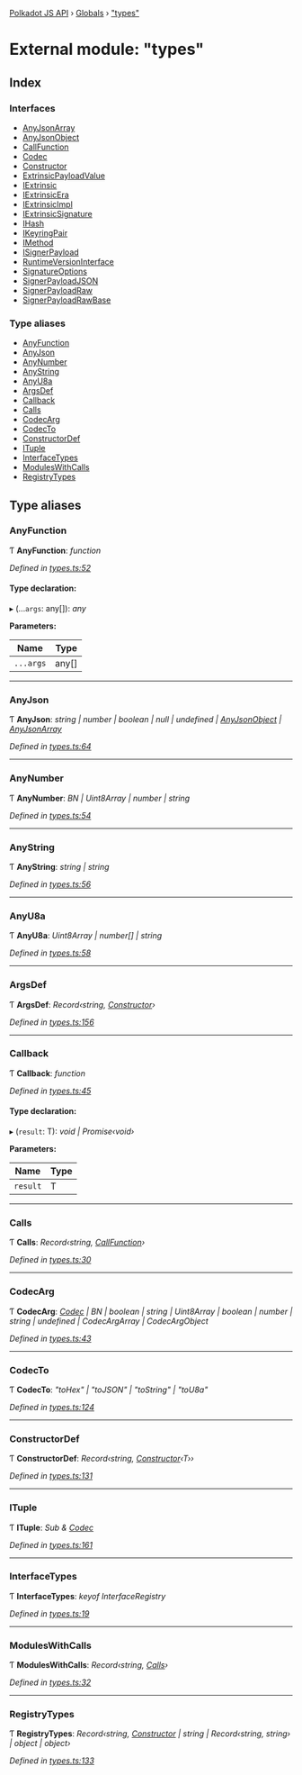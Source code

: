 [Polkadot JS API](../README.md) › [Globals](../globals.md) › ["types"](_types_.md)

# External module: "types"

## Index

### Interfaces

* [AnyJsonArray](../interfaces/_types_.anyjsonarray.md)
* [AnyJsonObject](../interfaces/_types_.anyjsonobject.md)
* [CallFunction](../interfaces/_types_.callfunction.md)
* [Codec](../interfaces/_types_.codec.md)
* [Constructor](../interfaces/_types_.constructor.md)
* [ExtrinsicPayloadValue](../interfaces/_types_.extrinsicpayloadvalue.md)
* [IExtrinsic](../interfaces/_types_.iextrinsic.md)
* [IExtrinsicEra](../interfaces/_types_.iextrinsicera.md)
* [IExtrinsicImpl](../interfaces/_types_.iextrinsicimpl.md)
* [IExtrinsicSignature](../interfaces/_types_.iextrinsicsignature.md)
* [IHash](../interfaces/_types_.ihash.md)
* [IKeyringPair](../interfaces/_types_.ikeyringpair.md)
* [IMethod](../interfaces/_types_.imethod.md)
* [ISignerPayload](../interfaces/_types_.isignerpayload.md)
* [RuntimeVersionInterface](../interfaces/_types_.runtimeversioninterface.md)
* [SignatureOptions](../interfaces/_types_.signatureoptions.md)
* [SignerPayloadJSON](../interfaces/_types_.signerpayloadjson.md)
* [SignerPayloadRaw](../interfaces/_types_.signerpayloadraw.md)
* [SignerPayloadRawBase](../interfaces/_types_.signerpayloadrawbase.md)

### Type aliases

* [AnyFunction](_types_.md#anyfunction)
* [AnyJson](_types_.md#anyjson)
* [AnyNumber](_types_.md#anynumber)
* [AnyString](_types_.md#anystring)
* [AnyU8a](_types_.md#anyu8a)
* [ArgsDef](_types_.md#argsdef)
* [Callback](_types_.md#callback)
* [Calls](_types_.md#calls)
* [CodecArg](_types_.md#codecarg)
* [CodecTo](_types_.md#codecto)
* [ConstructorDef](_types_.md#constructordef)
* [ITuple](_types_.md#ituple)
* [InterfaceTypes](_types_.md#interfacetypes)
* [ModulesWithCalls](_types_.md#moduleswithcalls)
* [RegistryTypes](_types_.md#registrytypes)

## Type aliases

###  AnyFunction

Ƭ **AnyFunction**: *function*

*Defined in [types.ts:52](https://github.com/polkadot-js/api/blob/022c7ea645/packages/types/src/types.ts#L52)*

#### Type declaration:

▸ (...`args`: any[]): *any*

**Parameters:**

Name | Type |
------ | ------ |
`...args` | any[] |

___

###  AnyJson

Ƭ **AnyJson**: *string | number | boolean | null | undefined | [AnyJsonObject](../interfaces/_types_.anyjsonobject.md) | [AnyJsonArray](../interfaces/_types_.anyjsonarray.md)*

*Defined in [types.ts:64](https://github.com/polkadot-js/api/blob/022c7ea645/packages/types/src/types.ts#L64)*

___

###  AnyNumber

Ƭ **AnyNumber**: *BN | Uint8Array | number | string*

*Defined in [types.ts:54](https://github.com/polkadot-js/api/blob/022c7ea645/packages/types/src/types.ts#L54)*

___

###  AnyString

Ƭ **AnyString**: *string | string*

*Defined in [types.ts:56](https://github.com/polkadot-js/api/blob/022c7ea645/packages/types/src/types.ts#L56)*

___

###  AnyU8a

Ƭ **AnyU8a**: *Uint8Array | number[] | string*

*Defined in [types.ts:58](https://github.com/polkadot-js/api/blob/022c7ea645/packages/types/src/types.ts#L58)*

___

###  ArgsDef

Ƭ **ArgsDef**: *Record‹string, [Constructor](../interfaces/_types_.constructor.md)›*

*Defined in [types.ts:156](https://github.com/polkadot-js/api/blob/022c7ea645/packages/types/src/types.ts#L156)*

___

###  Callback

Ƭ **Callback**: *function*

*Defined in [types.ts:45](https://github.com/polkadot-js/api/blob/022c7ea645/packages/types/src/types.ts#L45)*

#### Type declaration:

▸ (`result`: T): *void | Promise‹void›*

**Parameters:**

Name | Type |
------ | ------ |
`result` | T |

___

###  Calls

Ƭ **Calls**: *Record‹string, [CallFunction](../interfaces/_types_.callfunction.md)›*

*Defined in [types.ts:30](https://github.com/polkadot-js/api/blob/022c7ea645/packages/types/src/types.ts#L30)*

___

###  CodecArg

Ƭ **CodecArg**: *[Codec](../interfaces/_types_.codec.md) | BN | boolean | string | Uint8Array | boolean | number | string | undefined | CodecArgArray | CodecArgObject*

*Defined in [types.ts:43](https://github.com/polkadot-js/api/blob/022c7ea645/packages/types/src/types.ts#L43)*

___

###  CodecTo

Ƭ **CodecTo**: *"toHex" | "toJSON" | "toString" | "toU8a"*

*Defined in [types.ts:124](https://github.com/polkadot-js/api/blob/022c7ea645/packages/types/src/types.ts#L124)*

___

###  ConstructorDef

Ƭ **ConstructorDef**: *Record‹string, [Constructor](../interfaces/_types_.constructor.md)‹T››*

*Defined in [types.ts:131](https://github.com/polkadot-js/api/blob/022c7ea645/packages/types/src/types.ts#L131)*

___

###  ITuple

Ƭ **ITuple**: *Sub & [Codec](../interfaces/_types_.codec.md)*

*Defined in [types.ts:161](https://github.com/polkadot-js/api/blob/022c7ea645/packages/types/src/types.ts#L161)*

___

###  InterfaceTypes

Ƭ **InterfaceTypes**: *keyof InterfaceRegistry*

*Defined in [types.ts:19](https://github.com/polkadot-js/api/blob/022c7ea645/packages/types/src/types.ts#L19)*

___

###  ModulesWithCalls

Ƭ **ModulesWithCalls**: *Record‹string, [Calls](_types_.md#calls)›*

*Defined in [types.ts:32](https://github.com/polkadot-js/api/blob/022c7ea645/packages/types/src/types.ts#L32)*

___

###  RegistryTypes

Ƭ **RegistryTypes**: *Record‹string, [Constructor](../interfaces/_types_.constructor.md) | string | Record‹string, string› | object | object›*

*Defined in [types.ts:133](https://github.com/polkadot-js/api/blob/022c7ea645/packages/types/src/types.ts#L133)*
